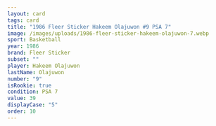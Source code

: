 ```yaml
---
layout: card
tags: card
title: "1986 Fleer Sticker Hakeem Olajuwon #9 PSA 7"
image: /images/uploads/1986-fleer-sticker-hakeem-olajuwon-7.webp
sport: Basketball
year: 1986
brand: Fleer Sticker
subset: ""
player: Hakeem Olajuwon
lastName: Olajuwon
number: "9"
isRookie: true
condition: PSA 7
value: 39
displayCase: "5"
order: 10
---
```

